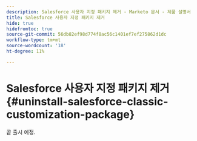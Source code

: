 ```yaml
---
description: Salesforce 사용자 지정 패키지 제거 - Marketo 문서 - 제품 설명서
title: Salesforce 사용자 지정 패키지 제거
hide: true
hidefromtoc: true
source-git-commit: 56db82ef98d774f8ac56c1401ef7ef275862d1dc
workflow-type: tm+mt
source-wordcount: '18'
ht-degree: 11%

---
```


# Salesforce 사용자 지정 패키지 제거 {#uninstall-salesforce-classic-customization-package}

곧 출시 예정.
